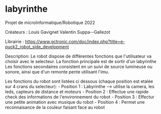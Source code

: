 # labyrinthe

Projet de microInformatique/Robotique 2022

Créateurs : Louis Gavignet 
            Valentin Suppa--Gallezot
            
Librairie : https://www.gctronic.com/doc/index.php?title=e-puck2_robot_side_development

Description: 
    Le robot dispose de différentes fonctions que l'utilisateur va choisir avec le selecteur. La fonction principale est de sortir d'un labyrinthe 
    Les fonctions secondaires consistent en un suivi de source lumineuse ou sonore, ainsi que d'un remonte pente utilisant l'imu.
    
Les fonctions du robot sont listées ci dessous (chaque position est etalée sur 4 crans du selecteur):
      - Position 1 : Labyrinthe --> utilise la camera, les leds, capteurs de distance et moteurs
      - Position 2 : Effectue une rapide check des informations de l'environnement du robot
      - Position 3 : Effectur une petite animation avec musique du robot
      - Position 4 : Permet une reconnaisance de la couleur faisant face au robot 
      
